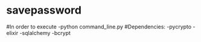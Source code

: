 savepassword
============
#In order to execute
-python command_line.py
#Dependencies:
-pycrypto
-elixir
-sqlalchemy
-bcrypt

